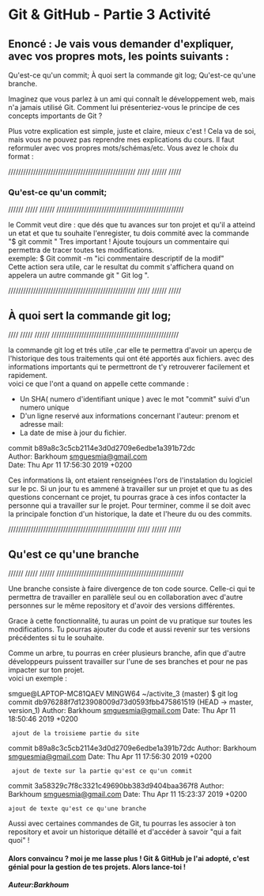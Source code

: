 <h1>Git & GitHub - Partie 3 Activité</h1>

<h2>Enoncé : Je vais vous demander d'expliquer, avec vos propres mots, les points suivants : </h2>

<p>Qu'est-ce qu'un commit;
À quoi sert la commande git log;
Qu'est-ce qu'une branche.</p>

<p>Imaginez que vous parlez à un ami qui connaît le développement web, mais n'a jamais utilisé Git. Comment lui présenteriez-vous le principe de ces concepts importants de Git ?</p>

<p>Plus votre explication est simple, juste et claire, mieux c'est ! Cela va de soi, mais vous ne pouvez pas reprendre mes explications du cours. Il faut reformuler avec vos propres mots/schémas/etc. Vous avez le choix du format :</p>

///////////////////////////////////////////////////
/////										 //////
///// <h3> Qu'est-ce qu'un commit; </h3>     //////
/////                                        //////
///////////////////////////////////////////////////

  le Commit veut dire : que dés que tu avances sur ton projet et qu'il a atteind un etat et que tu souhaite l'enregister, tu dois commité avec la commande "$ git commit "  Tres important ! Ajoute toujours un commentaire qui permettra de tracer toutes tes modifications.<br>
  exemple:  $ Git commit -m "ici commentaire descriptif de la modif"<br> 
  Cette action sera utile, car le resultat du commit s'affichera quand on appelera un autre commande git " Git log ".

 

///////////////////////////////////////////////////
/////										 //////
/////<h2> À quoi sert la commande git log;</h2>////
/////                                        //////
///////////////////////////////////////////////////

<p>la commande git log et trés utile ,car elle te permettra d'avoir un aperçu de l'historique des tous traitements qui ont été apportés aux fichiers. avec des informations importants qui te permettront de t'y retrouverer facilement et rapidement.<br>
voici ce que l'ont a quand on appelle cette commande :<br>

- Un SHA( numero d'identifiant unique ) avec le mot "commit" suivi d'un numero unique <br>
- D'un ligne reservé aux informations concernant l'auteur: prenom et adresse mail:<br>
- La date de mise à jour du fichier.

commit b89a8c3c5cb2114e3d0d2709e6edbe1a391b72dc<br>
Author: Barkhoum <smguesmia@gmail.com><br>
Date:   Thu Apr 11 17:56:30 2019 +0200 <br>

Ces informations là, ont etaient renseignées l'ors de l'instalation du logiciel sur le pc. Si un jour tu es ammené à travailler sur un projet  et que tu as des questions concernant ce projet, tu pourras grace à ces infos contacter la personne qui a travailler sur le projet.
Pour terminer, comme il se doit avec la principale fonction d'un historique, la date et l'heure du ou des commits.

///////////////////////////////////////////////////
/////										 //////
/////  <h2> Qu'est ce qu'une branche </h2>   //////
/////                                        //////
///////////////////////////////////////////////////

<p>Une branche consiste à faire divergence de ton code source. Celle-ci qui te permettra de travailler en parallèle seul ou en collaboration avec d'autre personnes sur le même repository et d'avoir des versions différentes. <br>

Grace à cette fonctionnalité, tu auras un point de vu pratique sur toutes les modifications. Tu pourras ajouter du code et aussi revenir sur tes versions précédentes si tu le souhaite.<br>

Comme un arbre, tu pourras en créer plusieurs branche, afin que d'autre développeurs puissent travailler sur l'une de ses branches et pour ne pas impacter sur ton projet.<br>
voici un exemple :

smgue@LAPTOP-MC81QAEV MINGW64 ~/activite_3 (master)
$ git log
commit db976288f7d123908009d73d0593fbb475861519 (HEAD -> master, version_1)
Author: Barkhoum <smguesmia@gmail.com>
Date:   Thu Apr 11 18:50:46 2019 +0200

     ajout de la troisieme partie du site

commit b89a8c3c5cb2114e3d0d2709e6edbe1a391b72dc
Author: Barkhoum <smguesmia@gmail.com>
Date:   Thu Apr 11 17:56:30 2019 +0200

     ajout de texte sur la partie qu'est ce qu'un commit

commit 3a58329c7f8c3321c49690bb383d9404baa367f8
Author: Barkhoum <smguesmia@gmail.com>
Date:   Thu Apr 11 15:23:37 2019 +0200

    ajout de texte qu'est ce qu'une branche



Aussi avec certaines commandes de Git, tu pourras les associer à ton repository et avoir un historique détaillé et d'accéder  à savoir  "qui a fait quoi" !  </p>
<h4>Alors convaincu ? moi je me lasse plus ! Git & GitHub je l'ai adopté, c'est génial pour la gestion de tes projets. Alors lance-toi !</h4>


<h5>Auteur:Barkhoum </h5>








